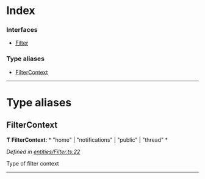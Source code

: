 

# Index

### Interfaces

* [Filter](../interfaces/_entities_filter_.filter.md)

### Type aliases

* [FilterContext](_entities_filter_.md#filtercontext)

---

# Type aliases

<a id="filtercontext"></a>

##  FilterContext

**Ƭ FilterContext**: * "home" &#124; "notifications" &#124; "public" &#124; "thread"
*

*Defined in [entities/Filter.ts:22](https://github.com/lagunehq/core/blob/daa242c/src/entities/Filter.ts#L22)*

Type of filter context

___

